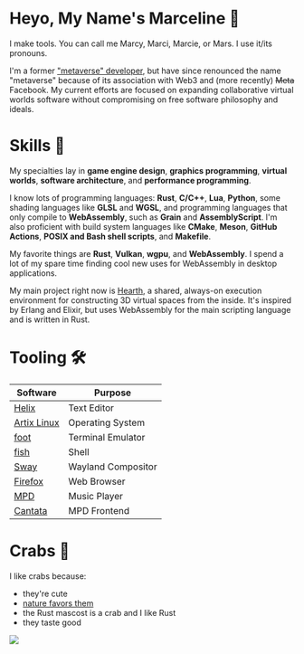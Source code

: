 # Heyo, My Name's Marceline 👾

I make tools.
You can call me Marcy, Marci, Marcie, or Mars.
I use it/its pronouns.

I'm a former ["metaverse" developer](https://github.com/mondradiko/mondradiko), but
have since renounced the name "metaverse" because of its association with Web3 and
(more recently) ~~Meta~~ Facebook. My current efforts are focused on expanding
collaborative virtual worlds software without compromising on free software
philosophy and ideals.

# Skills 🌌

My specialties lay in **game engine design**, **graphics programming**,
**virtual worlds**, **software architecture**, and **performance programming**.

I know lots of programming languages: **Rust**, **C/C++**, **Lua**, **Python**,
some shading languages like **GLSL** and **WGSL**, and programming languages
that only compile to **WebAssembly**, such as **Grain** and **AssemblyScript**.
I'm also proficient with build system languages like **CMake**, **Meson**,
**GitHub Actions**, **POSIX and Bash shell scripts**, and **Makefile**.

My favorite things are **Rust**, **Vulkan**, **wgpu**, and **WebAssembly**. I
spend a lot of my spare time finding cool new uses for WebAssembly in desktop
applications.

My main project right now is [Hearth](https://github.com/hearth-rs/hearth), a
shared, always-on execution environment for constructing 3D virtual spaces from
the inside. It's inspired by Erlang and Elixir, but uses WebAssembly for the
main scripting language and is written in Rust.

# Tooling 🛠️

| Software | Purpose |
| --- | --- |
| [Helix](https://helix-editor.com) | Text Editor |
| [Artix Linux](https://artixlinux.org) | Operating System |
| [foot](https://codeberg.org/dnkl/foot)| Terminal Emulator |
| [fish](https://fishshell.com) | Shell |
| [Sway](https://swaywm.org) | Wayland Compositor |
| [Firefox](https://firefox.com) | Web Browser |
| [MPD](https://musicpd.org) | Music Player |
| [Cantata](https://github.com/CDrummond/cantata) | MPD Frontend |

# Crabs 🦀

I like crabs because:
- they're cute
- [nature favors them](https://www.youtube.com/watch?v=wvfR3XLXPvw)
- the Rust mascost is a crab and I like Rust
- they taste good

<!--
**marceline-cramer/marceline-cramer** is a ✨ _special_ ✨ repository because its `README.md` (this file) appears on your GitHub profile.

Here are some ideas to get you started:

- 🔭 I’m currently working on ...
- 🌱 I’m currently learning ...
- 👯 I’m looking to collaborate on ...
- 🤔 I’m looking for help with ...
- 💬 Ask me about ...
- 📫 How to reach me: ...
- 😄 Pronouns: ...
- ⚡ Fun fact: ...
-->

![](https://github-readme-stats.vercel.app/api?username=marceline-cramer&theme=rose_pine)
